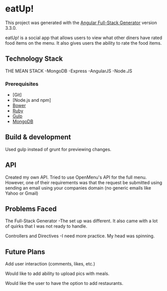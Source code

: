 
# eatUp!

This project was generated with the [Angular Full-Stack Generator](https://github.com/DaftMonk/generator-angular-fullstack) version 3.3.0.

eatUp! is a social app that allows users to view what other diners have rated food items on the menu. It also gives users the ability to rate the food items.

## Technology Stack

THE MEAN STACK
-MongoDB
-Express
-AngularJS
-Node.JS


### Prerequisites

- [Git]
- [Node.js and npm]
- [Bower](bower.io)
- [Ruby](https://www.ruby-lang.org)
- [Gulp](http://gulpjs.com/)
- [MongoDB](https://www.mongodb.org/)


## Build & development

Used gulp instead of grunt for previewing changes.

## API

Created my own API.
Tried to use OpenMenu's API for the full menu. However, one of their requirements was that the request be submitted using sending an email using your companies domain (no generic emails like Yahoo or Gmail)

## Problems Faced

The Full-Stack Generator
-The set up was different. It also came with a lot of quirks that I was not ready to handle.

Controllers and Directives
-I need more practice. My head was spinning.
## Future Plans

Add user interaction (comments, likes, etc.)

Would like to add ability to upload pics with meals.

Would like the user to have the option to add restaurants.




